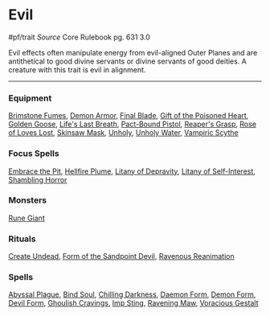 # Evil
#pf/trait 
*Source* Core Rulebook pg. 631 3.0

Evil effects often manipulate energy from evil-aligned Outer Planes and are antithetical to good divine servants or divine servants of good deities. A creature with this trait is evil in alignment.

---

### Equipment
[Brimstone Fumes](Brimstone%20Fumes), [Demon Armor](Demon%20Armor), [Final Blade](../Items/Artifacts/Final%20Blade.md), [Gift of the Poisoned Heart](Gift%20of%20the%20Poisoned%20Heart), [Golden Goose](Golden%20Goose), [Life's Last Breath](Life's%20Last%20Breath), [Pact-Bound Pistol](Pact-Bound%20Pistol), [Reaper's Grasp](Reaper's%20Grasp), [Rose of Loves Lost](Rose%20of%20Loves%20Lost), [Skinsaw Mask](Skinsaw%20Mask), [Unholy](../Items/Runes/Weapon%20Property%20Runes/Unholy.md), [Unholy Water](Unholy%20Water), [Vampiric Scythe](Vampiric%20Scythe)

### Focus Spells
[Embrace the Pit](../Magic/Focus%20Spells/Level%203/Embrace%20the%20Pit.md), [Hellfire Plume](../Magic/Focus%20Spells/Level%205/Hellfire%20Plume.md), [Litany of Depravity](../Magic/Focus%20Spells/Level%207/Litany%20of%20Depravity.md), [Litany of Self-Interest](../Magic/Focus%20Spells/Level%205/Litany%20of%20Self-Interest.md), [Shambling Horror](../Magic/Focus%20Spells/Level%206/Shambling%20Horror.md)

### Monsters
[Rune Giant](Rune%20Giant)

### Rituals
[Create Undead](../Magic/Rituals/Level%202/Create%20Undead.md), [Form of the Sandpoint Devil](../Magic/Rituals/Level%206/Form%20of%20the%20Sandpoint%20Devil.md), [Ravenous Reanimation](../Magic/Rituals/Level%207/Ravenous%20Reanimation.md)

### Spells
[Abyssal Plague](../Magic/Spells/Level%205/Abyssal%20Plague.md), [Bind Soul](../Magic/Spells/Level%209/Bind%20Soul.md), [Chilling Darkness](../Magic/Spells/Level%203/Chilling%20Darkness.md), [Daemon Form](../Magic/Spells/Level%206/Daemon%20Form.md), [Demon Form](../Magic/Spells/Level%206/Demon%20Form.md), [Devil Form](../Magic/Spells/Level%206/Devil%20Form.md), [Ghoulish Cravings](../Magic/Spells/Level%202/Ghoulish%20Cravings.md), [Imp Sting](../Magic/Spells/Level%202/Imp%20Sting.md), [Ravening Maw](../Magic/Spells/Level%205/Ravening%20Maw.md), [Voracious Gestalt](../Magic/Spells/Level%209/Voracious%20Gestalt.md)